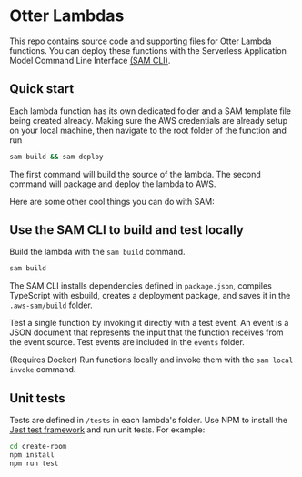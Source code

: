 # Otter Lambdas

This repo contains source code and supporting files for Otter Lambda functions. You can deploy these functions with the Serverless Application Model Command Line Interface [(SAM CLI)](https://docs.aws.amazon.com/serverless-application-model/latest/developerguide/serverless-sam-cli-install.html).

## Quick start

Each lambda function has its own dedicated folder and a SAM template file being created already. Making sure the AWS credentials are already setup on your local machine, then navigate to the root folder of the function and run

```bash
sam build && sam deploy
```

The first command will build the source of the lambda. The second command will package and deploy the lambda to AWS.

Here are some other cool things you can do with SAM:

## Use the SAM CLI to build and test locally

Build the lambda with the `sam build` command.

```bash
sam build
```

The SAM CLI installs dependencies defined in `package.json`, compiles TypeScript with esbuild, creates a deployment package, and saves it in the `.aws-sam/build` folder.

Test a single function by invoking it directly with a test event. An event is a JSON document that represents the input that the function receives from the event source. Test events are included in the `events` folder.

(Requires Docker) Run functions locally and invoke them with the `sam local invoke` command.

## Unit tests

Tests are defined in `/tests` in each lambda's folder. Use NPM to install the [Jest test framework](https://jestjs.io/) and run unit tests. For example:

```bash
cd create-room
npm install
npm run test
```
